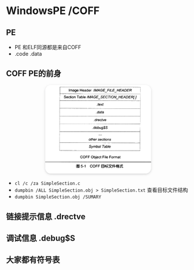 # WindowsPE /COFF

## PE
- PE 和ELF同源都是来自COFF
- .code .data

## COFF PE的前身

<center>
    <img style="border-radius: 1.125em;
    box-shadow: 0 2px 4px 0 rgba(34,36,38,.12),0 2px 10px 0 rgba(34,36,38,.08);"
    src=img/2021-06-27-09-42-12.png
width=290px>
</center>

- `cl /c /za SimpleSection.c`
- `dumpbin /ALL SimpleSection.obj > SimpleSection.txt` 查看目标文件结构
- `dumpbin SimpleSection.obj /SUMARY`

## 链接提示信息 .drectve

## 调试信息 .debug$S

## 大家都有符号表

